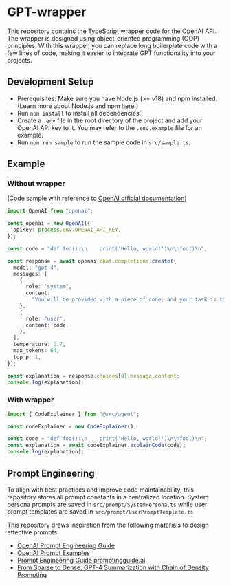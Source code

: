 # GPT-wrapper

This repository contains the TypeScript wrapper code for the OpenAI API. The wrapper is designed using object-oriented programming (OOP) principles. With this wrapper, you can replace long boilerplate code with a few lines of code, making it easier to integrate GPT functionality into your projects.

## Development Setup

- Prerequisites: Make sure you have Node.js (>= v18) and npm installed. (Learn more about Node.js and npm [here](https://docs.npmjs.com/downloading-and-installing-node-js-and-npm).)
- Run `npm install` to install all dependencies.
- Create a `.env` file in the root directory of the project and add your OpenAI API key to it. You may refer to the `.env.example` file for an example.
- Run `npm run sample` to run the sample code in `src/sample.ts`.

## Example

### Without wrapper

(Code sample with reference to [OpenAI official documentation](https://platform.openai.com/examples/default-explain-code))

```typescript
import OpenAI from "openai";

const openai = new OpenAI({
  apiKey: process.env.OPENAI_API_KEY,
});

const code = "def foo():\n    print('Hello, world!')\n\nfoo()\n";

const response = await openai.chat.completions.create({
  model: "gpt-4",
  messages: [
    {
      role: "system",
      content:
        "You will be provided with a piece of code, and your task is to explain it in a concise way.",
    },
    {
      role: "user",
      content: code,
    },
  ],
  temperature: 0.7,
  max_tokens: 64,
  top_p: 1,
});

const explanation = response.choices[0].message.content;
console.log(explanation);
```

### With wrapper

```typescript
import { CodeExplainer } from "@src/agent";

const codeExplainer = new CodeExplainer();

const code = "def foo():\n    print('Hello, world!')\n\nfoo()\n";
const explanation = await codeExplainer.explainCode(code);
console.log(explanation);
```

## Prompt Engineering

To align with best practices and improve code maintainability, this repository stores all prompt constants in a centralized location. System persona prompts are saved in `src/prompt/SystemPersona.ts` while user prompt templates are saved in `src/prompt/UserPromptTemplate.ts`

This repository draws inspiration from the following materials to design effective prompts:

- [OpenAI Prompt Engineering Guide](https://platform.openai.com/docs/guides/prompt-engineering)
- [OpenAI Prompt Examples](https://platform.openai.com/examples)
- [Prompt Engineering Guide promptingguide.ai](https://www.promptingguide.ai/)
- [From Sparse to Dense: GPT-4 Summarization with Chain of Density Prompting](https://arxiv.org/pdf/2309.04269.pdf)
